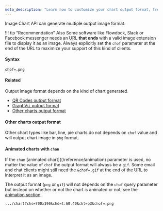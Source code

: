 ```yaml
---
meta_description: "Learn how to customize your chart output format, from png, jpg and more."
---
```

Image Chart API can generate multiple output image format.


!!! tip "Recommendation"
    Also Some software like Flowdock, Slack or Facebook messenger needs an URL **that ends** with a valid image extension file to display it as an image. Always explicitly set the `chof` parameter at the end of the URL to maximize your support of this kind of clients.

#### Syntax

```
chof=.png
``` 


#### Related

Output image format depends on the kind of chart generated.

- [QR Codes output format](../qr-codes.md#output-format)
- [GraphViz output format](../graph-viz-charts.md#output-format)
- [Other charts output format](#other-charts-output-format)

#### Other charts output format

Other chart types like bar, line, pie charts do not depends on `chof` value and will output chart image in `png` format.

#### Animated charts with `chan`

If the `chan` [animated chart]((/reference/animation) parameter is used, no matter the value of `chof` the output format will always be a `gif`. Some email and chat clients might still need the `&chof=.gif` at the end of the URL to interpret it as an image.

The output format (`png` or `gif`) will not depends on the `chof` query parameter but instead on whether or not the chart is animated or not, see the [animation section](/reference/animation).



```
.../chart?chs=700x190&chd=t:60,40&cht=p3&chof=.png
```
